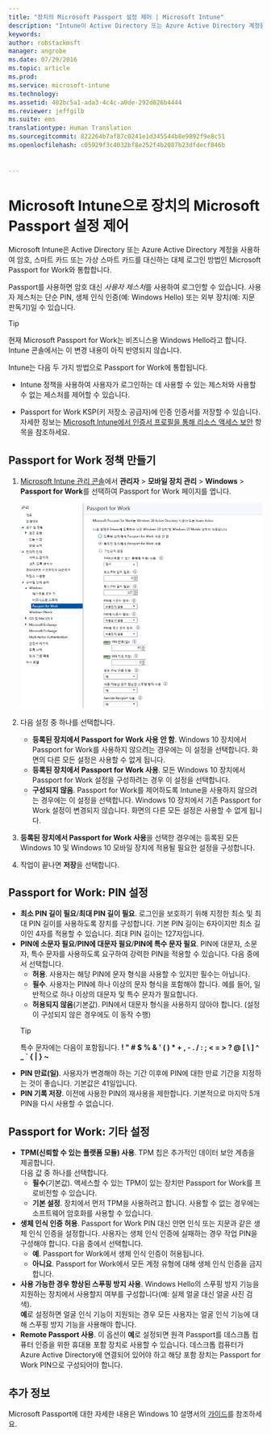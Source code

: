 ```yaml
---
title: "장치의 Microsoft Passport 설정 제어 | Microsoft Intune"
description: "Intune이 Active Directory 또는 Azure Active Directory 계정을 사용하여 암호, 스마트 카드 또는 가상 스마트 카드를 대신하는 대체 로그인 방법인 Microsoft Passport for Work와 통합하는 방법을 알아봅니다."
keywords: 
author: robstackmsft
manager: angrobe
ms.date: 07/29/2016
ms.topic: article
ms.prod: 
ms.service: microsoft-intune
ms.technology: 
ms.assetid: 402bc5a1-ada3-4c4c-a0de-292d026b4444
ms.reviewer: jeffgilb
ms.suite: ems
translationtype: Human Translation
ms.sourcegitcommit: 822264b7af87c0241e1d345544b8e9892f9e8c51
ms.openlocfilehash: c05929f3c4032bf8e252f4b2087b23dfdecf846b


---
```


# Microsoft Intune으로 장치의 Microsoft Passport 설정 제어
Microsoft Intune은 Active Directory 또는 Azure Active Directory 계정을 사용하여 암호, 스마트 카드 또는 가상 스마트 카드를 대신하는 대체 로그인 방법인 Microsoft Passport for Work와 통합합니다.

Passport를 사용하면 암호 대신 *사용자 제스처*를 사용하여 로그인할 수 있습니다. 사용자 제스처는 단순 PIN, 생체 인식 인증(예: Windows Hello) 또는 외부 장치(예: 지문 판독기)일 수 있습니다.

>[!TIP]
>현재 Microsoft Passport for Work는 비즈니스용 Windows Hello라고 합니다. Intune 콘솔에서는 이 변경 내용이 아직 반영되지 않습니다.

Intune는 다음 두 가지 방법으로 Passport for Work에 통합됩니다.

-   Intune 정책을 사용하여 사용자가 로그인하는 데 사용할 수 있는 제스처와 사용할 수 없는 제스처를 제어할 수 있습니다.

-   Passport for Work KSP(키 저장소 공급자)에 인증 인증서를 저장할 수 있습니다. 자세한 정보는 [Microsoft Intune에서 인증서 프로필을 통해 리소스 액세스 보안](secure-resource-access-with-certificate-profiles.md) 항목을 참조하세요.

## Passport for Work 정책 만들기

1.  [Microsoft Intune 관리 콘솔](https://manage.microsoft.com)에서 **관리자** &gt; **모바일 장치 관리** &gt; **Windows** &gt; **Passport for Work**를 선택하여 Passport for Work 페이지를 엽니다.

    ![Passport for Work 페이지](../media/passport.png)

2.  다음 설정 중 하나를 선택합니다.
    - **등록된 장치에서 Passport for Work 사용 안 함**. Windows 10 장치에서 Passport for Work를 사용하지 않으려는 경우에는 이 설정을 선택합니다. 화면의 다른 모든 설정은 사용할 수 없게 됩니다.
    - **등록된 장치에서 Passport for Work 사용**. 모든 Windows 10 장치에서 Passport for Work 설정을 구성하려는 경우 이 설정을 선택합니다.
    - **구성되지 않음**. Passport for Work를 제어하도록 Intune을 사용하지 않으려는 경우에는 이 설정을 선택합니다. Windows 10 장치에서 기존 Passport for Work 설정이 변경되지 않습니다. 화면의 다른 모든 설정은 사용할 수 없게 됩니다.
3.  **등록된 장치에서 Passport for Work 사용**을 선택한 경우에는 등록된 모든 Windows 10 및 Windows 10 모바일 장치에 적용될 필요한 설정을 구성합니다.
4.  작업이 끝나면 **저장**을 선택합니다.

## Passport for Work: PIN 설정


- **최소 PIN 길이 필요**/**최대 PIN 길이 필요**. 로그인을 보호하기 위해 지정한 최소 및 최대 PIN 길이를 사용하도록 장치를 구성합니다. 기본 PIN 길이는 6자이지만 최소 길이인 4자를 적용할 수 있습니다. 최대 PIN 길이는 127자입니다.
- **PIN에 소문자 필요**/**PIN에 대문자 필요**/**PIN에 특수 문자 필요**. PIN에 대문자, 소문자, 특수 문자를 사용하도록 요구하여 강력한 PIN을 적용할 수 있습니다. 다음 중에서 선택합니다.
    - **허용**. 사용자는 해당 PIN에 문자 형식을 사용할 수 있지만 필수는 아닙니다.
    - **필수**. 사용자는 PIN에 하나 이상의 문자 형식을 포함해야 합니다. 예를 들어, 일반적으로 하나 이상의 대문자 및 특수 문자가 필요합니다.
    - **허용되지 않음**(기본값). PIN에서 대문자 형식을 사용하지 않아야 합니다. (설정이 구성되지 않은 경우에도 이 동작 수행)
    > [!TIP]
    > 특수 문자에는 다음이 포함됩니다. **! " # $ % &amp; ' ( ) &#42; + , - . / : ; &lt; = &gt; ? @ [ \ ] ^ _ &#96; { &#124; } ~**
- **PIN 만료(일)**. 사용자가 변경해야 하는 기간 이후에 PIN에 대한 만료 기간을 지정하는 것이 좋습니다. 기본값은 41일입니다.
- **PIN 기록 저장**. 이전에 사용한 PIN의 재사용을 제한합니다. 기본적으로 마지막 5개 PIN을 다시 사용할 수 없습니다.


## Passport for Work: 기타 설정

- **TPM(신뢰할 수 있는 플랫폼 모듈) 사용**. TPM 칩은 추가적인 데이터 보안 계층을 제공합니다.<br>다음 값 중 하나를 선택합니다.
    - **필수**(기본값). 액세스할 수 있는 TPM이 있는 장치만 Passport for Work를 프로비전할 수 있습니다.
    - **기본 설정**. 장치에서 먼저 TPM을 사용하려고 합니다. 사용할 수 없는 경우에는 소프트웨어 암호화를 사용할 수 있습니다.
- **생체 인식 인증 허용**. Passport for Work PIN 대신 안면 인식 또는 지문과 같은 생체 인식 인증을 설정합니다. 사용자는 생체 인식 인증에 실패하는 경우 작업 PIN을 구성해야 합니다. 다음 중에서 선택합니다.
    - **예**. Passport for Work에서 생체 인식 인증이 허용됩니다.
    - **아니요**. Passport for Work에서 모든 계정 유형에 대해 생체 인식 인증을 금지합니다.
- **사용 가능한 경우 향상된 스푸핑 방지 사용**. Windows Hello의 스푸핑 방지 기능을 지원하는 장치에서 사용할지 여부를 구성합니다(예: 실제 얼굴 대신 얼굴 사진 검색).<br>**예**로 설정하면 얼굴 인식 기능이 지원되는 경우 모든 사용자는 얼굴 인식 기능에 대해 스푸핑 방지 기능을 사용해야 합니다.
- **Remote Passport 사용**. 이 옵션이 **예**로 설정되면 원격 Passport를 데스크톱 컴퓨터 인증을 위한 휴대용 포함 장치로 사용할 수 있습니다. 데스크톱 컴퓨터가 Azure Active Directory에 연결되어 있어야 하고 해당 포함 장치는 Passport for Work PIN으로 구성되어야 합니다.

## 추가 정보
Microsoft Passport에 대한 자세한 내용은 Windows 10 설명서의 [가이드](https://technet.microsoft.com/library/mt589441.aspx)를 참조하세요.



<!--HONumber=Aug16_HO1-->


